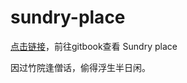 # sundry-place
[点击链接](https://18509149693.gitbook.io/secretbook/)，前往gitbook查看
Sundry place 

因过竹院逢僧话，偷得浮生半日闲。

